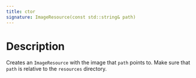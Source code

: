 ```yaml
---
title: ctor
signature: ImageResource(const std::string& path)
---
```


# Description
Creates an `ImageResource` with the image that `path` points to. Make sure that `path` is relative to the `resources` directory.

